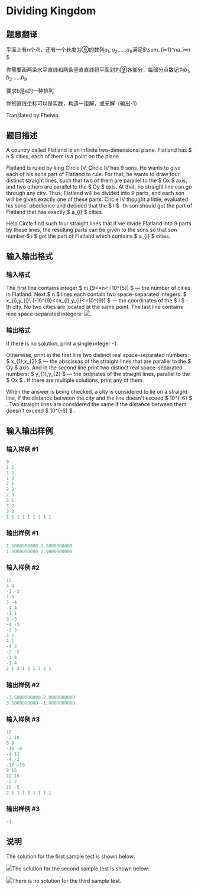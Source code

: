 # Dividing Kingdom

## 题意翻译

平面上有n个点，还有一个长度为⑨的数列$a_1,a_2......a_9​$满足$\sum_{i=1}^na_i=n $

你需要画两条水平直线和两条竖直直线将平面划为⑨各部分，每部分点数记为$b_1,b_2......b_9$

要求b是a的一种排列

你的直线坐标可以是实数，构造一组解，或无解（输出-1）

Translated by Fheiwn

## 题目描述

A country called Flatland is an infinite two-dimensional plane. Flatland has $ n $ cities, each of them is a point on the plane.

Flatland is ruled by king Circle IV. Circle IV has 9 sons. He wants to give each of his sons part of Flatland to rule. For that, he wants to draw four distinct straight lines, such that two of them are parallel to the $ Ox $ axis, and two others are parallel to the $ Oy $ axis. At that, no straight line can go through any city. Thus, Flatland will be divided into 9 parts, and each son will be given exactly one of these parts. Circle IV thought a little, evaluated his sons' obedience and decided that the $ i $ -th son should get the part of Flatland that has exactly $ a_{i} $ cities.

Help Circle find such four straight lines that if we divide Flatland into 9 parts by these lines, the resulting parts can be given to the sons so that son number $ i $ got the part of Flatland which contains $ a_{i} $ cities.

## 输入输出格式

### 输入格式

The first line contains integer $ n\ (9<=n<=10^{5}) $ — the number of cities in Flatland. Next $ n $ lines each contain two space-separated integers: $ x_{i},y_{i}\ (-10^{9}<=x_{i},y_{i}<=10^{9}) $ — the coordinates of the $ i $ -th city. No two cities are located at the same point. The last line contains nine space-separated integers: ![](https://cdn.luogu.com.cn/upload/vjudge_pic/CF260E/8e882aa22699e3ae56d95dbb5dcc548b415f27bc.png).

### 输出格式

If there is no solution, print a single integer -1.

Otherwise, print in the first line two distinct real space-separated numbers: $ x_{1},x_{2} $ — the abscissas of the straight lines that are parallel to the $ Oy $ axis. And in the second line print two distinct real space-separated numbers: $ y_{1},y_{2} $ — the ordinates of the straight lines, parallel to the $ Ox $ . If there are multiple solutions, print any of them.

When the answer is being checked, a city is considered to lie on a straight line, if the distance between the city and the line doesn't exceed $ 10^{-6} $ . Two straight lines are considered the same if the distance between them doesn't exceed $ 10^{-6} $ .

## 输入输出样例

### 输入样例 #1

```cpp
9
1 1
1 2
1 3
2 1
2 2
2 3
3 1
3 2
3 3
1 1 1 1 1 1 1 1 1

```
### 输出样例 #1

```cpp
1.5000000000 2.5000000000
1.5000000000 2.5000000000

```
### 输入样例 #2

```cpp
15
4 4
-1 -3
1 5
3 -4
-4 4
-1 1
3 -3
-4 -5
-3 3
3 2
4 1
-4 2
-2 -5
-3 4
-1 4
2 1 2 1 2 1 3 2 1

```
### 输出样例 #2

```cpp
-3.5000000000 2.0000000000
3.5000000000 -1.0000000000

```
### 输入样例 #3

```cpp
10
-2 10
6 0
-16 -6
-4 13
-4 -2
-17 -10
9 15
18 16
-5 2
10 -5
2 1 1 1 1 1 1 1 1

```
### 输出样例 #3

```cpp
-1

```
## 说明

The solution for the first sample test is shown below:

![](https://cdn.luogu.com.cn/upload/vjudge_pic/CF260E/f25dd1f6e7f7e19d7007bdb9da678c4a92207eda.png)The solution for the second sample test is shown below:

![](https://cdn.luogu.com.cn/upload/vjudge_pic/CF260E/cfb5bf22cb67c702c1b27adab1d86b1bf50d84b5.png)There is no solution for the third sample test.


